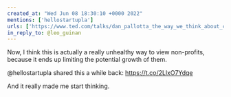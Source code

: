 ```yaml
---
created_at: "Wed Jun 08 18:30:10 +0000 2022"
mentions: ['hellostartupla']
urls: ['https://www.ted.com/talks/dan_pallotta_the_way_we_think_about_charity_is_dead_wrong?language=en']
in_reply_to: @leo_guinan
---
```


Now, I think this is actually a really unhealthy way to view non-profits, because it ends up limiting the potential growth of them. 

@hellostartupla shared this a while back: https://t.co/2LlxO7Ydqe

And it really made me start thinking.